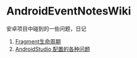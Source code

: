 # AndroidEventNotesWiki
安卓项目中碰到的一些问题，日记

1. [Fragment生命周期](fragment_life.md)
2. [AndroidStudio 配置的各种问题](androidstudio_setting.md)